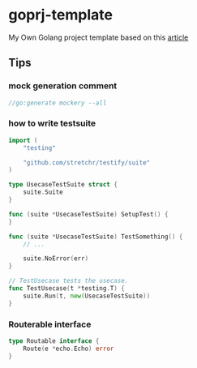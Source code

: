 # goprj-template

My Own Golang project template based on this [article](https://dev.to/eminetto/clean-architecture-2-years-later-4een)

## Tips

### mock generation comment

```go
//go:generate mockery --all
```

### how to write testsuite

```go
import (
	"testing"

	"github.com/stretchr/testify/suite"
)

type UsecaseTestSuite struct {
	suite.Suite
}

func (suite *UsecaseTestSuite) SetupTest() {
}

func (suite *UsecaseTestSuite) TestSomething() {
	// ...

	suite.NoError(err)
}

// TestUsecase tests the usecase.
func TestUsecase(t *testing.T) {
	suite.Run(t, new(UsecaseTestSuite))
}
```

### Routerable interface

```go
type Routable interface {
	Route(e *echo.Echo) error
}
```

